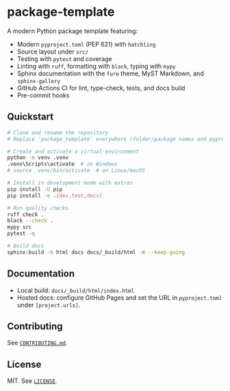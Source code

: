 # package-template

A modern Python package template featuring:

- Modern `pyproject.toml` (PEP 621) with `hatchling`
- Source layout under `src/`
- Testing with `pytest` and coverage
- Linting with `ruff`, formatting with `black`, typing with `mypy`
- Sphinx documentation with the `furo` theme, MyST Markdown, and `sphinx-gallery`
- GitHub Actions CI for lint, type-check, tests, and docs build
- Pre-commit hooks

## Quickstart

```bash
# Clone and rename the repository
# Replace 'package_template' everywhere (folder/package names and pyproject)

# Create and activate a virtual environment
python -m venv .venv
.venv\Scripts\activate  # on Windows
# source .venv/bin/activate  # on Linux/macOS

# Install in development mode with extras
pip install -U pip
pip install -e .[dev,test,docs]

# Run quality checks
ruff check .
black --check .
mypy src
pytest -q

# Build docs
sphinx-build -b html docs docs/_build/html -W --keep-going
```

## Documentation

- Local build: `docs/_build/html/index.html`
- Hosted docs: configure GitHub Pages and set the URL in `pyproject.toml` under `[project.urls]`.

## Contributing

See [`CONTRIBUTING.md`](CONTRIBUTING.md).

## License

MIT. See [`LICENSE`](LICENSE).
